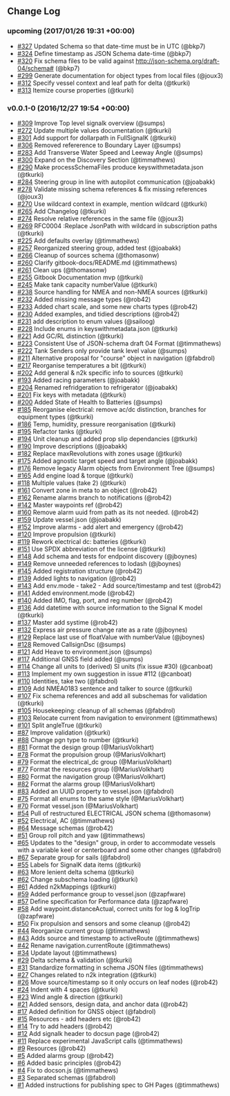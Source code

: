 ## Change Log

### upcoming (2017/01/26 19:31 +00:00)
- [#327](https://github.com/SignalK/specification/pull/327) 	Updated Schema so that date-time must be in UTC (@bkp7)
- [#324](https://github.com/SignalK/specification/pull/324) Define timestamp as JSON Schema date-time (@bkp7)
- [#320](https://github.com/SignalK/specification/pull/320) Fix schema files to be valid against http://json-schema.org/draft-04/schema# (@bkp7)
- [#299](https://github.com/SignalK/specification/pull/299) Generate documentation for object types from local files (@joux3)
- [#312](https://github.com/SignalK/specification/pull/312) Specify vessel context and leaf path for delta (@tkurki)
- [#313](https://github.com/SignalK/specification/pull/313) Itemize course properties (@tkurki)

### v0.0.1-0 (2016/12/27 19:54 +00:00)
- [#309](https://github.com/SignalK/specification/pull/309) Improve Top level signalk overview (@sumps)
- [#272](https://github.com/SignalK/specification/pull/272) Update multiple values documentation (@tkurki)
- [#301](https://github.com/SignalK/specification/pull/301) Add support for dollarpath in FullSignalK (@tkurki)
- [#306](https://github.com/SignalK/specification/pull/306) Removed refererence to Boundary Layer (@sumps)
- [#283](https://github.com/SignalK/specification/pull/283) Add Transverse Water Speed and Leeway Angle (@sumps)
- [#300](https://github.com/SignalK/specification/pull/300) Expand on the Discovery Section (@timmathews)
- [#290](https://github.com/SignalK/specification/pull/290) Make processSchemaFiles produce keyswithmetadata.json (@tkurki)
- [#284](https://github.com/SignalK/specification/pull/284) Steering group in line with autopilot communication (@joabakk)
- [#278](https://github.com/SignalK/specification/pull/278) Validate missing schema references & fix missing references (@joux3)
- [#270](https://github.com/SignalK/specification/pull/270) Use wildcard context in example, mention wildcard (@tkurki)
- [#265](https://github.com/SignalK/specification/pull/265) Add Changelog (@tkurki)
- [#274](https://github.com/SignalK/specification/pull/274) Resolve relative references in the same file (@joux3)
- [#269](https://github.com/SignalK/specification/pull/269) RFC0004 :Replace JsonPath with wildcard in subscription paths (@tkurki)
- [#225](https://github.com/SignalK/specification/pull/225) Add defaults overlay (@timmathews)
- [#257](https://github.com/SignalK/specification/pull/257) Reorganized steering group, added test (@joabakk)
- [#266](https://github.com/SignalK/specification/pull/266) Cleanup of sources schema (@thomasonw)
- [#260](https://github.com/SignalK/specification/pull/260) Clarify gitbook-docs/README.md (@timmathews)
- [#261](https://github.com/SignalK/specification/pull/261) Clean ups (@thomasonw)
- [#255](https://github.com/SignalK/specification/pull/255) Gitbook Documentation mvp (@tkurki)
- [#245](https://github.com/SignalK/specification/pull/245) Make tank capacity numberValue (@tkurki)
- [#238](https://github.com/SignalK/specification/pull/238) Source handling for NMEA and non-NMEA sources (@tkurki)
- [#232](https://github.com/SignalK/specification/pull/232) Added missing message types (@rob42)
- [#233](https://github.com/SignalK/specification/pull/233) Added chart scale, and some new charts types (@rob42)
- [#230](https://github.com/SignalK/specification/pull/230) Added examples, and tidied descriptions (@rob42)
- [#231](https://github.com/SignalK/specification/pull/231) add description to enum values (@sailoog)
- [#228](https://github.com/SignalK/specification/pull/228) Include enums in keyswithmetadata.json (@tkurki)
- [#221](https://github.com/SignalK/specification/pull/221) Add GC/RL distinction (@tkurki)
- [#223](https://github.com/SignalK/specification/pull/223) Consistent Use of JSON-schema draft 04 Format (@timmathews)
- [#222](https://github.com/SignalK/specification/pull/222) Tank Senders only provide tank level value (@sumps)
- [#211](https://github.com/SignalK/specification/pull/211) Alternative proposal for "course" object in navigation (@fabdrol)
- [#217](https://github.com/SignalK/specification/pull/217) Reorganise temperatures a bit (@tkurki)
- [#202](https://github.com/SignalK/specification/pull/202) Add general & n2k specific info to sources (@tkurki)
- [#193](https://github.com/SignalK/specification/pull/193) Added racing parameters (@joabakk)
- [#204](https://github.com/SignalK/specification/pull/204) Renamed refridgeration to refrigerator (@joabakk)
- [#201](https://github.com/SignalK/specification/pull/201) Fix keys with metadata (@tkurki)
- [#200](https://github.com/SignalK/specification/pull/200) Added State of Health to Batteries (@sumps)
- [#185](https://github.com/SignalK/specification/pull/185) Reorganise electrical: remove ac/dc distinction, branches for equipment types (@tkurki)
- [#186](https://github.com/SignalK/specification/pull/186) Temp, humidity, pressure reorganisation (@tkurki)
- [#195](https://github.com/SignalK/specification/pull/195) Refactor tanks (@tkurki)
- [#194](https://github.com/SignalK/specification/pull/194) Unit cleanup and added prop slip dependancies (@tkurki)
- [#190](https://github.com/SignalK/specification/pull/190) Improve descriptions (@joabakk)
- [#182](https://github.com/SignalK/specification/pull/182) Replace maxRevolutions with zones usage (@tkurki)
- [#175](https://github.com/SignalK/specification/pull/175) Added agnostic target speed and target angle (@joabakk)
- [#176](https://github.com/SignalK/specification/pull/176) Remove legacy Alarm objects from Environment Tree (@sumps)
- [#165](https://github.com/SignalK/specification/pull/165) Add engine load & torque (@tkurki)
- [#118](https://github.com/SignalK/specification/pull/118) Multiple values (take 2) (@tkurki)
- [#161](https://github.com/SignalK/specification/pull/161) Convert zone in meta to an object (@rob42)
- [#162](https://github.com/SignalK/specification/pull/162) Rename alarms branch to notifications (@rob42)
- [#142](https://github.com/SignalK/specification/pull/142) Master waypoints ref (@rob42)
- [#160](https://github.com/SignalK/specification/pull/160) Remove alarm uuid from path as its not needed. (@rob42)
- [#159](https://github.com/SignalK/specification/pull/159) Update vessel.json (@joabakk)
- [#152](https://github.com/SignalK/specification/pull/152) Improve alarms - add alert and emergency (@rob42)
- [#120](https://github.com/SignalK/specification/pull/120) Improve propulsion (@tkurki)
- [#119](https://github.com/SignalK/specification/pull/119) Rework electrical dc: batteries (@tkurki)
- [#151](https://github.com/SignalK/specification/pull/151) Use SPDX abbreviation of the license (@tkurki)
- [#148](https://github.com/SignalK/specification/pull/148) Add schema and tests for endpoint discovery (@jboynes)
- [#149](https://github.com/SignalK/specification/pull/149) Remove unneeded references to lodash (@jboynes)
- [#145](https://github.com/SignalK/specification/pull/145) Added registration structure (@rob42)
- [#139](https://github.com/SignalK/specification/pull/139) Added lights to navigation  (@rob42)
- [#143](https://github.com/SignalK/specification/pull/143) Add env.mode - take2 - Add source/timestamp and test (@rob42)
- [#141](https://github.com/SignalK/specification/pull/141) Added environment.mode (@rob42)
- [#140](https://github.com/SignalK/specification/pull/140) Added IMO, flag, port, and reg number (@rob42)
- [#136](https://github.com/SignalK/specification/pull/136) Add datetime with source information to the Signal K model (@tkurki)
- [#137](https://github.com/SignalK/specification/pull/137) Master add systime (@rob42)
- [#132](https://github.com/SignalK/specification/pull/132) Express air pressure change rate as a rate (@jboynes)
- [#129](https://github.com/SignalK/specification/pull/129) Replace last use of floatValue with numberValue (@jboynes)
- [#128](https://github.com/SignalK/specification/pull/128) Removed CallsignDsc (@sumps)
- [#121](https://github.com/SignalK/specification/pull/121) Add Heave to environment.json (@sumps)
- [#117](https://github.com/SignalK/specification/pull/117) Additional GNSS field added (@sumps)
- [#114](https://github.com/SignalK/specification/pull/114) Change all units to (derived) SI units (fix issue #30) (@canboat)
- [#113](https://github.com/SignalK/specification/pull/113) Implement my own suggestion in issue #112 (@canboat)
- [#110](https://github.com/SignalK/specification/pull/110) Identities, take two (@fabdrol)
- [#109](https://github.com/SignalK/specification/pull/109) Add NMEA0183 sentence and talker to source (@tkurki)
- [#107](https://github.com/SignalK/specification/pull/107) Fix schema references and add all subschemas for validation (@tkurki)
- [#105](https://github.com/SignalK/specification/pull/105) Housekeeping: cleanup of all schemas (@fabdrol)
- [#103](https://github.com/SignalK/specification/pull/103) Relocate current from navigation to environment (@timmathews)
- [#101](https://github.com/SignalK/specification/pull/101) Split angleTrue (@tkurki)
- [#87](https://github.com/SignalK/specification/pull/87) Improve validation (@tkurki)
- [#88](https://github.com/SignalK/specification/pull/88) Change pgn type to number (@tkurki)
- [#81](https://github.com/SignalK/specification/pull/81) Format the design group (@MariusVolkhart)
- [#78](https://github.com/SignalK/specification/pull/78) Format the propulsion group (@MariusVolkhart)
- [#79](https://github.com/SignalK/specification/pull/79) Format the electrical_dc group (@MariusVolkhart)
- [#77](https://github.com/SignalK/specification/pull/77) Format the resources group (@MariusVolkhart)
- [#80](https://github.com/SignalK/specification/pull/80) Format the navigation group (@MariusVolkhart)
- [#82](https://github.com/SignalK/specification/pull/82) Format the alarms group (@MariusVolkhart)
- [#83](https://github.com/SignalK/specification/pull/83) Added an UUID property to vessel.json (@fabdrol)
- [#75](https://github.com/SignalK/specification/pull/75) Format all enums to the same style (@MariusVolkhart)
- [#70](https://github.com/SignalK/specification/pull/70) Format vessel.json (@MariusVolkhart)
- [#54](https://github.com/SignalK/specification/pull/54) Pull of restructured ELECTRICAL JSON schema (@thomasonw)
- [#52](https://github.com/SignalK/specification/pull/52) Electrical, AC (@timmathews)
- [#64](https://github.com/SignalK/specification/pull/64) Message schemas (@rob42)
- [#51](https://github.com/SignalK/specification/pull/51) Group roll pitch and yaw (@timmathews)
- [#65](https://github.com/SignalK/specification/pull/65) Updates to the "design" group, in order to accommodate vessels with a variable keel or centerboard and some other changes (@fabdrol)
- [#67](https://github.com/SignalK/specification/pull/67) Separate group for sails (@fabdrol)
- [#55](https://github.com/SignalK/specification/pull/55) Labels for SignalK data items (@tkurki)
- [#63](https://github.com/SignalK/specification/pull/63) More lenient delta schema (@tkurki)
- [#62](https://github.com/SignalK/specification/pull/62) Change subschema loading  (@tkurki)
- [#61](https://github.com/SignalK/specification/pull/61) Added n2kMappings (@tkurki)
- [#59](https://github.com/SignalK/specification/pull/59) Added performance group to vessel.json (@zapfware)
- [#57](https://github.com/SignalK/specification/pull/57) Define specification for Performance data (@zapfware)
- [#58](https://github.com/SignalK/specification/pull/58) Add waypoint.distanceActual, correct units for log & logTrip (@zapfware)
- [#50](https://github.com/SignalK/specification/pull/50) Fix propulsion and sensors and some cleanup (@rob42)
- [#44](https://github.com/SignalK/specification/pull/44) Reorganize current group (@timmathews)
- [#43](https://github.com/SignalK/specification/pull/43) Adds source and timestamp to activeRoute (@timmathews)
- [#42](https://github.com/SignalK/specification/pull/42) Rename navigation.currentRoute (@timmathews)
- [#34](https://github.com/SignalK/specification/pull/34) Update layout (@timmathews)
- [#29](https://github.com/SignalK/specification/pull/29) Delta schema & validation (@tkurki)
- [#31](https://github.com/SignalK/specification/pull/31) Standardize formatting in schema JSON files (@timmathews)
- [#27](https://github.com/SignalK/specification/pull/27) Changes related to n2k integration (@tkurki)
- [#26](https://github.com/SignalK/specification/pull/26) Move source/timestamp so it only occurs on leaf nodes (@rob42)
- [#24](https://github.com/SignalK/specification/pull/24) Indent with 4 spaces (@tkurki)
- [#23](https://github.com/SignalK/specification/pull/23) Wind angle & direction (@tkurki)
- [#21](https://github.com/SignalK/specification/pull/21) Added sensors, design data, and anchor data (@rob42)
- [#17](https://github.com/SignalK/specification/pull/17) Added definition for GNSS object (@fabdrol)
- [#15](https://github.com/SignalK/specification/pull/15) Resources - add headers etc (@rob42)
- [#14](https://github.com/SignalK/specification/pull/14) Try to add headers (@rob42)
- [#12](https://github.com/SignalK/specification/pull/12) Add signalk header to docsun page (@rob42)
- [#11](https://github.com/SignalK/specification/pull/11) Replace experimental JavaScript calls (@timmathews)
- [#9](https://github.com/SignalK/specification/pull/9) Resources (@rob42)
- [#5](https://github.com/SignalK/specification/pull/5) Added alarms group (@rob42)
- [#6](https://github.com/SignalK/specification/pull/6) Added basic principles (@rob42)
- [#4](https://github.com/SignalK/specification/pull/4) Fix to docson.js (@timmathews)
- [#3](https://github.com/SignalK/specification/pull/3) Separated schemas (@fabdrol)
- [#1](https://github.com/SignalK/specification/pull/1) Added instructions for publishing spec to GH Pages (@timmathews)